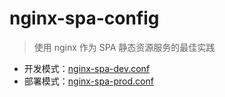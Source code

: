 # nginx-spa-config
> 使用 nginx 作为 SPA 静态资源服务的最佳实践

* 开发模式：[nginx-spa-dev.conf](./src/nginx-spa-dev.conf)
* 部署模式：[nginx-spa-prod.conf](./src/nginx-spa-prod.conf)
